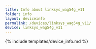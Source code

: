 ```yaml
---
title: Info about linksys_wag54g_v11
folder: info
layout: deviceinfo
permalink: /devices/linksys_wag54g_v11/
device: linksys_wag54g_v11
---
```

{% include templates/device_info.md %}
